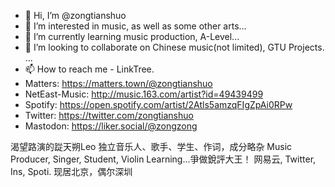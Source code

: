 - 👋 Hi, I’m @zongtianshuo
- 👀 I’m interested in music, as well as some other arts...
- 🌱 I’m currently learning music production, A-Level...
- 💞️ I’m looking to collaborate on Chinese music(not limited), GTU Projects. ...
- 📫 How to reach me - LinkTree.
- Matters: https://matters.town/@zongtianshuo
- NetEast-Music: http://music.163.com/artist?id=49439499
- Spotify: https://open.spotify.com/artist/2Atls5amzqFIgZpAi0RPw
- Twitter: https://twitter.com/zongtianshuo
- Mastodon: https://liker.social/@zongzong

渴望路演的踨天朔Leo
独立音乐人、歌手、学生、作词，成分略杂
Music Producer, Singer, Student, Violin
Learning...爭做銳評大王！
网易云, Twitter, Ins, Spoti.
现居北京，偶尔深圳

<!---
zongtianshuo/zongtianshuo is a ✨ special ✨ repository because its `README.md` (this file) appears on your GitHub profile.
You can click the Preview link to take a look at your changes.
--->
